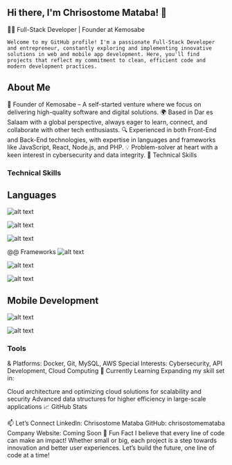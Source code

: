 ## Hi there, I'm Chrisostome Mataba! 👋
👨‍💻 Full-Stack Developer | Founder at Kemosabe
```
Welcome to my GitHub profile! I'm a passionate Full-Stack Developer and entrepreneur, constantly exploring and implementing innovative solutions in web and mobile app development. Here, you'll find projects that reflect my commitment to clean, efficient code and modern development practices.
```
## About Me
💼 Founder of Kemosabe – A self-started venture where we focus on delivering high-quality software and digital solutions.
🌍 Based in Dar es Salaam with a global perspective, always eager to learn, connect, and collaborate with other tech enthusiasts.
🔍 Experienced in both Front-End and Back-End technologies, with expertise in languages and frameworks like JavaScript, React, Node.js, and PHP.
💡 Problem-solver at heart with a keen interest in cybersecurity and data integrity.
🚀 Technical Skills
### Technical Skills
## Languages
![alt text](https://img.shields.io/badge/-JavaScript-F7DE21?style=flat-square&logo=javascript&logoColor=000000)

![alt text](https://img.shields.io/badge/-PHP-777BB4?style=flat-square&logo=php&logoColor=white)

![alt text](https://img.shields.io/badge/-Python-3776AB?style=flat-square&logo=python&logoColor=white)

@@ Frameworks
![alt text](https://img.shields.io/badge/-React-61DAFB?style=flat-square&logo=react&logoColor=white)

![alt text](https://img.shields.io/badge/-Node.js-339933?style=flat-square&logo=nodejs&logoColor=white)

![alt text](https://img.shields.io/badge/-Laravel-FF2D20?style=flat-square&logo=laravel&logoColor=white)

## Mobile Development
![alt text](https://img.shields.io/badge/-React_Native-61DAFB?style=flat-square&logo=react&logoColor=white)

![alt text](https://img.shields.io/badge/-Flutter-02569B?style=flat-square&logo=flutter&logoColor=white)

### Tools 
& Platforms: Docker, Git, MySQL, AWS
Special Interests: Cybersecurity, API Development, Cloud Computing
🌱 Currently Learning
Expanding my skill set in:

Cloud architecture and optimizing cloud solutions for scalability and security
Advanced data structures for higher efficiency in large-scale applications
📈 GitHub Stats

📫 Let’s Connect
LinkedIn: Chrisostome Mataba
GitHub: chrisostomemataba
Company Website: Coming Soon 🚀
Fun Fact
I believe that every line of code can make an impact! Whether small or big, each project is a step towards innovation and better user experiences. Let’s build the future, one line of code at a time!
